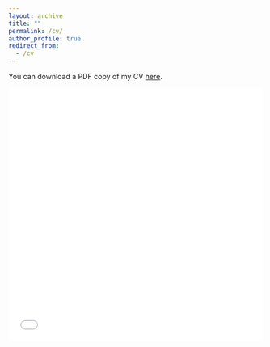 ```yaml
---
layout: archive
title: ""
permalink: /cv/
author_profile: true
redirect_from:
  - /cv
---
```


<!-- Google tag (gtag.js) -->
<script async src="https://www.googletagmanager.com/gtag/js?id=G-XQNNHHYQ5D"></script>
<script>
  window.dataLayer = window.dataLayer || [];
  function gtag(){dataLayer.push(arguments);}
  gtag('js', new Date());

  gtag('config', 'G-XQNNHHYQ5D');
</script>


<!---
comments
--->

You can download a PDF copy of my CV [here](/files/pdf/CV_Wang.pdf).

<iframe src="/files/pdf/Curriculum Vitae.pdf" width="100%" height="500" frameborder="no" border="0" marginwidth="0" marginheight="0"></iframe>

